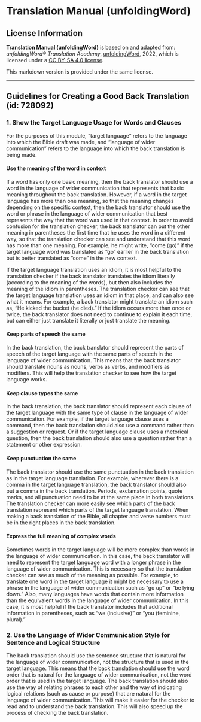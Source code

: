 # Translation Manual (unfoldingWord)

## License Information

**Translation Manual (unfoldingWord)** is based on and adapted from: _unfoldingWord® Translation Academy_, [unfoldingWord](https://unfoldingword.org/utw), 2022, which is licensed under a [CC BY-SA 4.0 license](https://creativecommons.org/licenses/by-sa/4.0/legalcode.en).

This markdown version is provided under the same license.



--------------------------------

## Guidelines for Creating a Good Back Translation (id: 728092)

### 1\. Show the Target Language Usage for Words and Clauses

For the purposes of this module, “target language” refers to the language into which the Bible draft was made, and “language of wider communication” refers to the language into which the back translation is being made.

#### Use the meaning of the word in context

If a word has only one basic meaning, then the back translator should use a word in the language of wider communication that represents that basic meaning throughout the back translation. However, if a word in the target language has more than one meaning, so that the meaning changes depending on the specific context, then the back translator should use the word or phrase in the language of wider communication that best represents the way that the word was used in that context. In order to avoid confusion for the translation checker, the back translator can put the other meaning in parentheses the first time that he uses the word in a different way, so that the translation checker can see and understand that this word has more than one meaning. For example, he might write, “come (go)” if the target language word was translated as “go” earlier in the back translation but is better translated as “come” in the new context.

If the target language translation uses an idiom, it is most helpful to the translation checker if the back translator translates the idiom literally (according to the meaning of the words), but then also includes the meaning of the idiom in parentheses. The translation checker can see that the target language translation uses an idiom in that place, and can also see what it means. For example, a back translator might translate an idiom such as, “He kicked the bucket (he died).” If the idiom occurs more than once or twice, the back translator does not need to continue to explain it each time, but can either just translate it literally or just translate the meaning.

#### Keep parts of speech the same

In the back translation, the back translator should represent the parts of speech of the target language with the same parts of speech in the language of wider communication. This means that the back translator should translate nouns as nouns, verbs as verbs, and modifiers as modifiers. This will help the translation checker to see how the target language works.

#### Keep clause types the same

In the back translation, the back translator should represent each clause of the target language with the same type of clause in the language of wider communication. For example, if the target language clause uses a command, then the back translation should also use a command rather than a suggestion or request. Or if the target language clause uses a rhetorical question, then the back translation should also use a question rather than a statement or other expression.

#### Keep punctuation the same

The back translator should use the same punctuation in the back translation as in the target language translation. For example, wherever there is a comma in the target language translation, the back translator should also put a comma in the back translation. Periods, exclamation points, quote marks, and all punctuation need to be at the same place in both translations. The translation checker can more easily see which parts of the back translation represent which parts of the target language translation. When making a back translation of the Bible, all chapter and verse numbers must be in the right places in the back translation.

#### Express the full meaning of complex words

Sometimes words in the target language will be more complex than words in the language of wider communication. In this case, the back translator will need to represent the target language word with a longer phrase in the language of wider communication. This is necessary so that the translation checker can see as much of the meaning as possible. For example, to translate one word in the target language it might be necessary to use a phrase in the language of wider communication such as “go up” or “be lying down.” Also, many languages have words that contain more information than the equivalent words in the language of wider communication. In this case, it is most helpful if the back translator includes that additional information in parentheses, such as “we (inclusive)” or “you (feminine, plural).”

### 2\. Use the Language of Wider Communication Style for Sentence and Logical Structure

The back translation should use the sentence structure that is natural for the language of wider communication, not the structure that is used in the target language. This means that the back translation should use the word order that is natural for the language of wider communication, not the word order that is used in the target language. The back translation should also use the way of relating phrases to each other and the way of indicating logical relations (such as cause or purpose) that are natural for the language of wider communication. This will make it easier for the checker to read and to understand the back translation. This will also speed up the process of checking the back translation.


